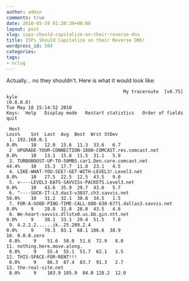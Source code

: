 ```yaml
---
author: admin
comments: true
date: 2010-05-19 01:20:39+00:00
layout: post
slug: isps-should-capitalize-on-their-reverse-dns
title: ISPs Should Capitalize on their Reverse DNS!
wordpress_id: 504
categories:
tags:
- nclug
---
```


Actually... no they shouldn't. Here is what it would look like:

    
                                               My traceroute  [v0.75]
    kyle (0.0.0.0)                                                              Tue May 18 15:14:52 2010
    Keys:  Help   Display mode   Restart statistics   Order of fields   quit
    
     Host                                                           Loss%    Snt  Last  Avg  Best  Wrst StDev
     1. 192.168.0.1                                                 0.0%     10   12.0  15.6  11.3  33.6   6.7
     2  UPGRADE-YOUR-CONNECTION-1800-COMCAST.res.comcast.net        0.0%     10   13.1  15.8  11.5  31.1   5.9
     3. TURBOBOOST-UP-TO-50MBS.car1.Den.core.comcast.net            44.4%    10   15.3  17.7  11.8  23.1   4.5
     4. LIKE-WHAT-YOU-SEE?-GET-WITH-LEVEL3!.Level3.net              0.0%     10   27.5  22.5  12.5  43.5   9.0
     5. v----LEVEL3-EATS-SAVVISs-PACKETS.Level3.net                 0.0%     10   43.6  35.9  29.7  43.6   5.7
     6. ^----SUCK-IT-L3.das3-v3037.ch3.savvis.net                   50.0%    10   31.2  32.1  30.8  34.5   1.5
     7. FOR-A-GOOD-PING-TIME-CALL-888-638-6771.dallas3.savvis.net   0.0%     9    28.8  31.8  28.8  43.5   4.8
     8. We-heart-savvis.dllstx0.us.bb.gin.ntt.net                   0.0%     9    30.1  33.1  29.4  51.5   7.0
     9. 4.2.2.2......jk..25.209.2.4                                 0.0%     9    70.3  83.1  68.1 186.6  38.9
    10. 0.0.0.zero                                                  0.0%     9    51.6  58.0  51.6  72.9   8.0
    11. nothing.here.move.along.                                    0.0%     9    55.4  55.1  51.7  62.1   3.5
    12. THIS-SPACE-FOR-RENT!!!                                      0.0%     9    86.3  87.4  83.7  91.3   2.7
    13. the-real-site.net                                           0.0%     9    103.9 105.9  84.0 128.2  12.0
    
